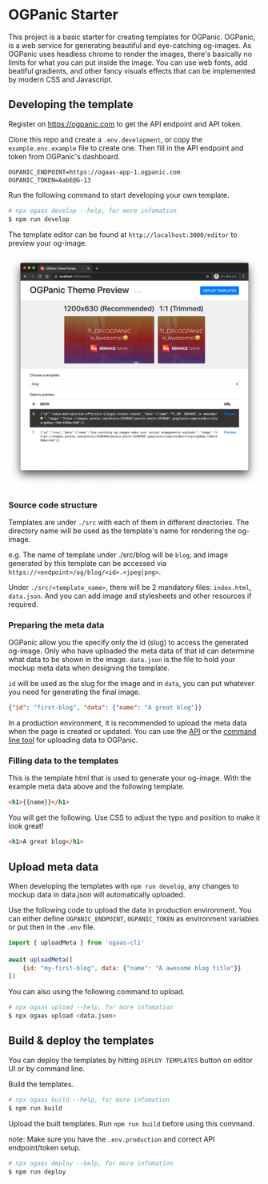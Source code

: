 # OGPanic Starter

This project is a basic starter for creating templates for OGPanic. OGPanic, is a web service for generating beautiful and eye-catching og-images. As OGPanic uses headless chrome to render the images, there's basically no limits for what you can put inside the image. You can use web fonts, add beatiful gradients, and other fancy visuals effects that can be implemented by modern CSS and Javascript.

## Developing the template

Register on https://ogpanic.com to get the API endpoint and API token.

Clone this repo and create a `.env.development`, or copy the `example.env.example` file to create one. Then fill in the API endpoint and token from OGPanic's dashboard.

```
OGPANIC_ENDPOINT=https://ogaas-app-1.ogpanic.com
OGPANIC_TOKEN=AabE@G-13
```

Run the following command to start developing your own template.

```bash
# npx ogaas develop --help, for more infomation
$ npm run develop
```

The template editor can be found at `http://localhost:3000/editor` to preview your og-image.

![Template Editor](https://github.com/ogpanic/theme-starter/blob/master/editor.png?raw=true)

### Source code structure

Templates are under `./src` with each of them in different directories. The directory name will be used as the template's name for rendering the og-image.

e.g. The name of template under ./src/blog will be `blog`, and image generated by this template can be accessed via `https://<endpoint>/og/blog/<id>.<jpeg|png>`.

Under `./src/<template_name>`, there will be 2 mandatory files: `index.html`, `data.json`. And you can add image and stylesheets and other resources if required.


### Preparing the meta data

OGPanic allow you the specify only the id (slug) to access the generated og-image. Only who have uploaded the meta data of that id can determine what data to be shown in the image. `data.json` is the file to hold your mockup meta data when designing the template.

`id` will be used as the slug for the image and in `data`, you can put whatever you need for generating the final image.

```json
{"id": "first-blog", "data": {"name": "A great blog"}}
```

In a production environment, it is recommended to upload the meta data when the page is created or updated. You can use the [API](#api) or the [command line tool](#command-line) for uploading data to OGPanic.


### Filling data to the templates

This is the template html that is used to generate your og-image. With the example meta data above and the following template.

```html
<h1>{{name}}</h1>
```

You will get the following. Use CSS to adjust the typo and position to make it look great!

```html
<h1>A great blog</h1>
```

## Upload meta data

When developing the templates with `npm run develop`, any changes to mockup data in data.json will automatically uploaded.

Use the following code to upload the data in production environment. You can either define `OGPANIC_ENDPOINT`, `OGPANIC_TOKEN` as environment variables or put then in the `.env` file.

```javascript
import { uploadMeta } from 'ogaas-cli'

await uploadMeta([
    {id: "my-first-blog", data: {"name": "A awesome blog title"}}
])
```

You can also using the following command to upload.

```bash
# npx ogaas upload --help, for more infomation
$ npx ogaas upload <data.json>
```

## Build & deploy the templates

You can deploy the templates by hitting `DEPLOY TEMPLATES` button on editor UI or by command line.

Build the templates.

```bash
# npx ogaas build --help, for more infomation
$ npm run build
```

Upload the built templates. Run `npm run build` before using this command.

note: Make sure you have the `.env.production` and correct API endpoint/token setup.

```bash
# npx ogaas deploy --help, for more infomation
$ npm run deploy
```
